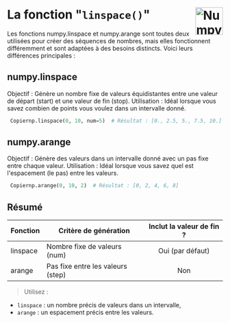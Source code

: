 # **La fonction "`linspace()`"**<a href="../../"><img align="right" src="https://github.com/MiKL5/Python/assets/logo/NumPy_2020.svg" alt="Numpy" height="64px"></a>
Les fonctions numpy.linspace et numpy.arange sont toutes deux utilisées pour créer des séquences de nombres, mais elles fonctionnent différemment et sont adaptées à des besoins distincts. Voici leurs différences principales :
## **numpy.linspace**
Objectif : Génère un nombre fixe de valeurs équidistantes entre une valeur de départ (start) et une valeur de fin (stop).
Utilisation : Idéal lorsque vous savez combien de points vous voulez dans un intervalle donné.
```py
 Copiernp.linspace(0, 10, num=5)  # Résultat : [0., 2.5, 5., 7.5, 10.]
```
## **numpy.arange**
Objectif : Génère des valeurs dans un intervalle donné avec un pas fixe entre chaque valeur.
Utilisation : Idéal lorsque vous savez quel est l'espacement (le pas) entre les valeurs.
```py
 Copiernp.arange(0, 10, 2)  # Résultat : [0, 2, 4, 6, 8]
```

## Résumé
Fonction|Critère de génération|Inclut la valeur de fin ?
---|---|:-:
linspace|Nombre fixe de valeurs (num)|Oui (par défaut)
arange|Pas fixe entre les valeurs (step)|Non

> Utilisez :
* `linspace` : un nombre précis de valeurs dans un intervalle,
* `arange` : un espacement précis entre les valeurs.